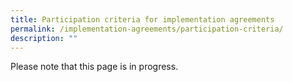 ```yaml
---
title: Participation criteria for implementation agreements
permalink: /implementation-agreements/participation-criteria/
description: ""
---
```

Please note that this page is in progress.